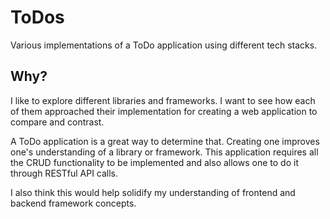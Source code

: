 # ToDos

Various implementations of a ToDo application using different tech stacks.

## Why?

I like to explore different libraries and frameworks. I want to see how each of them approached their
implementation for creating a web application to compare and contrast.

A ToDo application is a great way to determine that. Creating one improves one's understanding of a library or framework.
This application requires all the CRUD functionality to be implemented and also allows one to do it through RESTful API calls.

I also think this would help solidify my understanding of frontend and backend framework concepts.
